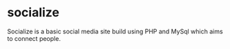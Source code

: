 # socialize
Socialize is a basic social media site build using PHP and MySql which aims to connect people.
